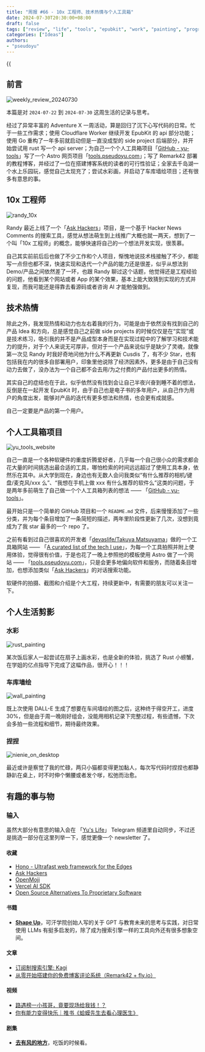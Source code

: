 ```yaml
---
title: "周报 #66 - 10x 工程师、技术热情与个人工具箱"
date: 2024-07-30T20:30:00+08:00
draft: false
tags: ["review", "life", "tools", "epubkit", "work", "painting", "programming"]
categories: ["Ideas"]
authors:
- "pseudoyu"
---
```


{{<audio src="audios/photograph.mp3" caption="《Photograph - Ed Sheeran》" >}}

## 前言

![weekly_review_20240730](https://image.pseudoyu.com/images/weekly_review_20240730.png)

本篇是对 `2024-07-22` 到 `2024-07-30` 这周生活的记录与思考。

经过了异常丰富的 Adventure X 一周活动，算是回归了沉下心写代码的日常。忙于一些工作需求；使用 Cloudflare Worker 继续开发 EpubKit 的 api 部分功能；使用 Go 重构了一年多前就启动但是一直没成型的 side project 后端部分，并开始尝试用 rust 写一个 api server；为自己一个个人工具箱项目「[GitHub - yu-tools](https://github.com/pseudoyu/yu-tools)」写了一个 Astro 网页项目「[tools.pseudoyu.com](https://tools.pseudoyu.com/)」；写了 Remark42 部署的教程博客，并经过了一位在搭建博客系统的读者的可行性验证；全家去千岛湖一个水上乐园玩，感觉自己太现充了；尝试水彩画，并启动了车库墙绘项目；还有很多有意思的事。

## 10x 工程师

![randy_10x](https://image.pseudoyu.com/images/randy_10x.png)

Randy 最近上线了一个「[Ask Hackers](https://askhackers.com/)」项目，是一个基于 Hacker News Comments 的搜索工具，感觉从想法萌生到上线推广大概也就一两天，想到了一个叫「10x 工程师」的概念，能够快速将自己的一个想法开发实现，很羡慕。

自己其实前前后后也做了不少工作和个人项目，惭愧地说技术栈接触了不少，都能写一点但也都不深，快速实现和迭代一个产品的能力还是很差，似乎从想法到 Demo/产品之间依然差了一环，也跟 Randy 聊过这个话题，他觉得还是工程经验的问题，他看到某个网站或者 App 的某个效果，基本上能大致猜到实现的方式并复现，而我可能还是得靠去看源码或者咨询 AI 才能勉强做到。

## 技术热情

除此之外，我发现热情和动力也左右着我的行为，可能是由于依然没有找到自己的产品 Idea 和方向，总是感觉自己之前做 side projects 的时候仅仅是在“实现”或是技术练习，吸引我的并不是产品成型本身而是在实现过程中的了解学习和技术能力的提升，对于个人来说无可厚非，但对于一个产品来说似乎是缺少了灵魂，就像第一次见 Randy 时我好奇地问他为什么不再更新 Cusdis 了，有不少 Star，也有包括我在内的很多自部署用户，印象里他说除了经济因素外，更多是由于自己没有动力去做了，没办法为一个自己都不会去用/为之付费的产品付出更多的热情。

其实自己的症结也在于此，似乎依然没有找到会让自己半夜兴奋到睡不着的想法，反倒是在一起开发 EpubKit 时，由于自己也是电子书的多年用户，从自己作为用户的角度出发，能够对产品的迭代有更多想法和热情，也会更有成就感。

自己一定要是产品的第一个用户。

## 个人工具箱项目

![yu_tools_website](https://image.pseudoyu.com/images/yu_tools_website.png)

自己一直是一个各种软硬件的重度折腾爱好者，几乎每一个自己很小众的需求都会花大量的时间挑选出最合适的工具，哪怕检索的时间远远超过了使用工具本身，依然乐在其中。从大学到现在，身边也有无数人会问我类似“有什么推荐的相机/键盘/麦克风/xxx 么”、“我想在手机上做 xxx 有什么推荐的软件么”这类的问题，于是两年多前萌生了自己做一个个人工具箱列表的想法 —— 「[GitHub - yu-tools](https://github.com/pseudoyu/yu-tools)」。

最开始只是一个简单的 GitHub 项目和一个 `README.md` 文件，后来慢慢添加了一些分类，并为每个条目增加了一条简短的描述，两年里阶段性更新了几次，没想到竟成为了我 star 最多的一个 repo 了。

之前有看到过自己很喜欢的开发者「[devaslife/Takuya Matsuyama](https://www.craftz.dog/)」做的一个工具箱网站 —— 「[A curated list of the tech I use](https://uses.craftz.dog/)」，为每一个工具拍照并附上使用体验，觉得很有价值，于是也花了一晚上参照他的模板使用 Astro 做了一个网站 —— 「[tools.pseudoyu.com](https://tools.pseudoyu.com/)」，只是会更多地偏向软件和服务，而随着条目增加，也想添加类似「[Ask Hackers](https://askhackers.com/)」的对话搜索功能。

软硬件的拍摄、截图和介绍是个大工程，持续更新中，有需要的朋友可以关注一下。

## 个人生活剪影

### 水彩

![rust_painting](https://image.pseudoyu.com/images/rust_painting.jpg)

某次饭后家人一起尝试在扇子上画水彩，也是全新的体验，挑选了 Rust 小螃蟹，在学姐的亿点指导下完成了这幅作品，很开心！！！

### 车库墙绘

![wall_painting](https://image.pseudoyu.com/images/wall_painting.jpg)

既上次使用 DALL-E 生成了想要在车间墙绘的图之后，这种终于得空开工，进度 30%，但是由于周一晚刚好组会，没能用相机记录下完整过程，有些遗憾，下次会多拍一些流程和细节，期待最终效果。

### 捏捏

![nienie_on_desktop](https://image.pseudoyu.com/images/nienie_on_desktop.jpg)

最近或许是察觉了我的忙碌，两只小猫都变得更加黏人，每次写代码时捏捏也都静静趴在桌上，时不时伸个懒腰或者发个嗲，松弛而治愈。

## 有趣的事与物

### 输入

虽然大部分有意思的输入会在 「[Yu's Life](https://t.me/pseudoyulife)」 Telegram 频道里自动同步，不过还是挑选一部分在这里列举一下，感觉更像一个 newsletter 了。

#### 收藏

- [Hono - Ultrafast web framework for the Edges](https://hono.dev/docs/)
- [Ask Hackers](https://askhackers.com/)
- [OpenMoji](https://openmoji.org/)
- [Vercel AI SDK](https://sdk.vercel.ai/)
- [Open Source Alternatives To Proprietary Software](https://www.opensourcealternative.to/)

#### 书籍

- [**Shape Up**](https://book.douban.com/subject/34945817/)，可汗学院创始人写的关于 GPT 与教育未来的思考与实践，对日常使用 LLMs 有挺多启发的，除了成为搜索引擎一样的工具向外还有很多想象空间。

#### 文章

- [订阅制搜索引擎: Kagi](https://anotherdayu.com/2024/5837/)
- [从零开始搭建你的免费博客评论系统（Remark42 + fly.io）](https://www.pseudoyu.com/zh/2024/07/22/free_commenting_system_using_remark42_and_flyio/)

#### 视频

- [路遇榜一小孩哥，竟要现场给我钱！？](https://www.bilibili.com/video/BV1J4421S7hA)
- [你有能力变得快乐｜推书《蛤蟆先生去看心理医生》](https://www.bilibili.com/video/BV1s8vKegE66)

#### 剧集

- [**去有风的地方**](http://movie.douban.com/subject/35662223/)，吃饭的时候看。


